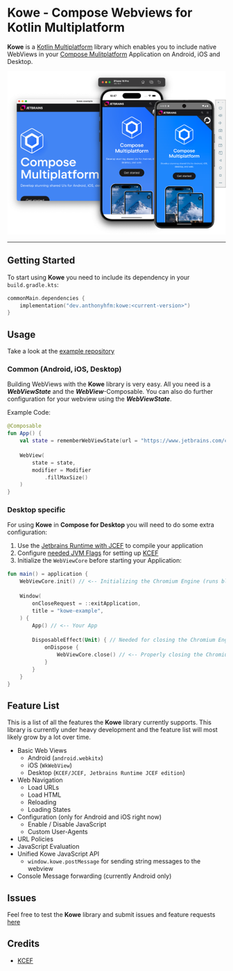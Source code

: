 # Kowe - Compose Webviews for Kotlin Multiplatform

**Kowe** is a [Kotlin Multiplatform](https://www.jetbrains.com/kotlin-multiplatform/) library which enables you to include native WebViews in your [Compose Mulitplatform](https://www.jetbrains.com/compose-multiplatform/) Application on Android, iOS and Desktop.

![WebView Composable running on all platforms (example)](webview.png)

---

## Getting Started

To start using **Kowe** you need to include its dependency in your `build.gradle.kts`:

```kotlin
commonMain.dependencies {
    implementation("dev.anthonyhfm:kowe:<current-version>")
}
```

## Usage

Take a look at the [example repository](https://github.com/anthonyhfm/kowe-example)

### Common (Android, iOS, Desktop)

Building WebViews with the **Kowe** library is very easy. All you need is a ***WebViewState*** and the ***WebView***-Composable. You can also do further configuration for your webview using the ***WebViewState***. 

Example Code:

```kotlin
@Composable
fun App() {
    val state = rememberWebViewState(url = "https://www.jetbrains.com/compose-multiplatform/")

    WebView(
        state = state,
        modifier = Modifier
            .fillMaxSize()
    )
}
```

### Desktop specific

For using **Kowe** in **Compose for Desktop** you will need to do some extra configuration:

1. Use the [Jetbrains Runtime with JCEF](https://github.com/JetBrains/JetBrainsRuntime/releases) to compile your application
2. Configure [needed JVM Flags](https://github.com/DatL4g/KCEF/blob/master/COMPOSE.md#flags) for setting up [KCEF](https://github.com/DatL4g/KCEF/tree/master)
3. Initialize the `WebViewCore` before starting your Application:

```kotlin
fun main() = application {
    WebViewCore.init() // <-- Initializing the Chromium Engine (runs blocking)

    Window(
        onCloseRequest = ::exitApplication,
        title = "kowe-example",
    ) {
        App() // <-- Your App

        DisposableEffect(Unit) { // Needed for closing the Chromium Engine
            onDispose {
                WebViewCore.close() // <-- Properly closing the Chromium Engine
            }
        }
    }
}
```

## Feature List

This is a list of all the features the **Kowe** library currently supports. This library is currently under heavy development and the feature list will most likely grow by a lot over time.

- Basic Web Views
  - Android (`android.webkitx`)
  - iOS (`WkWebView`)
  - Desktop (`KCEF/JCEF, Jetbrains Runtime JCEF edition`)
- Web Navigation
  - Load URLs
  - Load HTML
  - Reloading
  - Loading States
- Configuration (only for Android and iOS right now)
  - Enable / Disable JavaScript
  - Custom User-Agents
- URL Policies
- JavaScript Evaluation
- Unified Kowe JavaScript API
  - `window.kowe.postMessage` for sending string messages to the webview
- Console Message forwarding (currently Android only)

## Issues

Feel free to test the **Kowe** library and submit issues and feature requests [here](https://github.com/anthonyhfm/kowe/issues)

## Credits

- [KCEF](https://github.com/DatL4g/KCEF/tree/master)